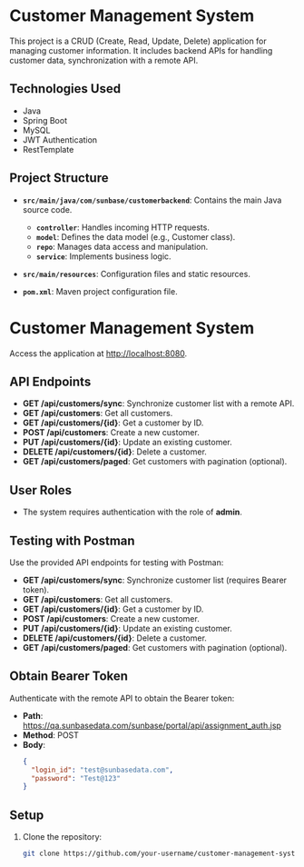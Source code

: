 # Customer Management System

This project is a CRUD (Create, Read, Update, Delete) application for managing customer information. It includes backend APIs for handling customer data, synchronization with a remote API.

## Technologies Used

- Java
- Spring Boot
- MySQL
- JWT Authentication
- RestTemplate

## Project Structure

- **`src/main/java/com/sunbase/customerbackend`**: Contains the main Java source code.
  - **`controller`**: Handles incoming HTTP requests.
  - **`model`**: Defines the data model (e.g., Customer class).
  - **`repo`**: Manages data access and manipulation.
  - **`service`**: Implements business logic.
  
- **`src/main/resources`**: Configuration files and static resources.
  
- **`pom.xml`**: Maven project configuration file.


# Customer Management System

Access the application at [http://localhost:8080](http://localhost:8080).

## API Endpoints

- **GET /api/customers/sync**: Synchronize customer list with a remote API.
- **GET /api/customers**: Get all customers.
- **GET /api/customers/{id}**: Get a customer by ID.
- **POST /api/customers**: Create a new customer.
- **PUT /api/customers/{id}**: Update an existing customer.
- **DELETE /api/customers/{id}**: Delete a customer.
- **GET /api/customers/paged**: Get customers with pagination (optional).

## User Roles

- The system requires authentication with the role of **admin**.

## Testing with Postman

Use the provided API endpoints for testing with Postman:

- **GET /api/customers/sync**: Synchronize customer list (requires Bearer token).
- **GET /api/customers**: Get all customers.
- **GET /api/customers/{id}**: Get a customer by ID.
- **POST /api/customers**: Create a new customer.
- **PUT /api/customers/{id}**: Update an existing customer.
- **DELETE /api/customers/{id}**: Delete a customer.
- **GET /api/customers/paged**: Get customers with pagination (optional).

## Obtain Bearer Token

Authenticate with the remote API to obtain the Bearer token:

- **Path**: https://qa.sunbasedata.com/sunbase/portal/api/assignment_auth.jsp
- **Method**: POST
- **Body**:
  ```json
  {
    "login_id": "test@sunbasedata.com",
    "password": "Test@123"
  }


## Setup

1. Clone the repository:

   ```bash
   git clone https://github.com/your-username/customer-management-system.git
